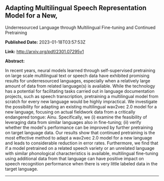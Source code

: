 ## Adapting Multilingual Speech Representation Model for a New,
  Underresourced Language through Multilingual Fine-tuning and Continued
  Pretraining

**Published Date:** 2023-01-18T03:57:53Z

**Link:** http://arxiv.org/pdf/2301.07295v1

**Abstract:**

  In recent years, neural models learned through self-supervised pretraining on
large scale multilingual text or speech data have exhibited promising results
for underresourced languages, especially when a relatively large amount of data
from related language(s) is available. While the technology has a potential for
facilitating tasks carried out in language documentation projects, such as
speech transcription, pretraining a multilingual model from scratch for every
new language would be highly impractical. We investigate the possibility for
adapting an existing multilingual wav2vec 2.0 model for a new language,
focusing on actual fieldwork data from a critically endangered tongue: Ainu.
Specifically, we (i) examine the feasibility of leveraging data from similar
languages also in fine-tuning; (ii) verify whether the model's performance can
be improved by further pretraining on target language data. Our results show
that continued pretraining is the most effective method to adapt a wav2vec 2.0
model for a new language and leads to considerable reduction in error rates.
Furthermore, we find that if a model pretrained on a related speech variety or
an unrelated language with similar phonological characteristics is available,
multilingual fine-tuning using additional data from that language can have
positive impact on speech recognition performance when there is very little
labeled data in the target language.


---


